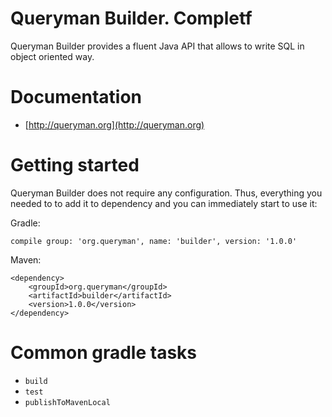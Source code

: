 Queryman Builder. Completf
===

Queryman Builder provides a fluent Java API that allows to write SQL in object oriented way.


Documentation
=== 
*  [http://queryman.org](http://queryman.org)

Getting started
===
Queryman Builder does not require any configuration. Thus, everything you needed 
to to add it to dependency and you can immediately start to use it:

Gradle:
```
compile group: 'org.queryman', name: 'builder', version: '1.0.0'
```

Maven:
```
<dependency>
    <groupId>org.queryman</groupId>
    <artifactId>builder</artifactId>
    <version>1.0.0</version>
</dependency>
```

Common gradle tasks
==
* `build`
* `test`
* `publishToMavenLocal`

 